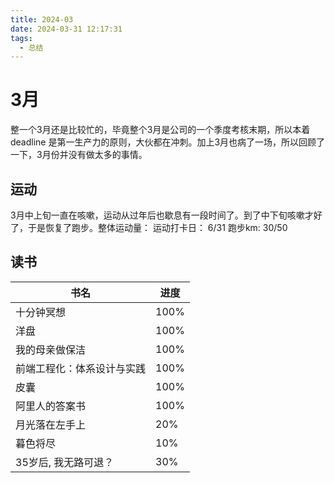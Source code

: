 ```yaml
---
title: 2024-03
date: 2024-03-31 12:17:31
tags:
  - 总结
---
```

# 3月
整一个3月还是比较忙的，毕竟整个3月是公司的一个季度考核末期，所以本着deadline 是第一生产力的原则，大伙都在冲刺。加上3月也病了一场，所以回顾了一下，3月份并没有做太多的事情。

## 运动
3月中上旬一直在咳嗽，运动从过年后也歇息有一段时间了。到了中下旬咳嗽才好了，于是恢复了跑步。整体运动量：
运动打卡日： 6/31
跑步km:  30/50

## 读书
| 书名            | 进度   |
| ------------- | ---- |
| 十分钟冥想         | 100% |
| 洋盘            | 100% |
| 我的母亲做保洁       | 100% |
| 前端工程化：体系设计与实践 | 100% |
| 皮囊            | 100% |
| 阿里人的答案书       | 100% |
| 月光落在左手上       | 20%  |
| 暮色将尽          | 10%  |
| 35岁后, 我无路可退？  | 30%  |

